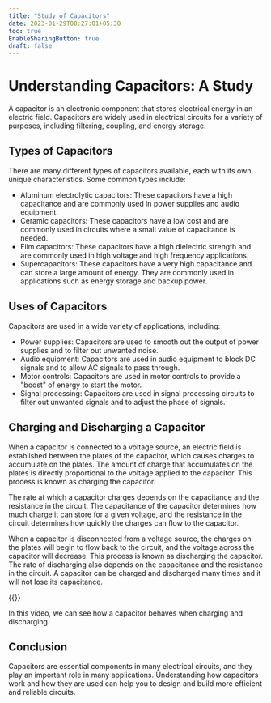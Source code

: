 ```yaml
---
title: "Study of Capacitors"
date: 2023-01-29T00:27:01+05:30
toc: true 
EnableSharingButton: true
draft: false
---
```


# Understanding Capacitors: A Study

A capacitor is an electronic component that stores electrical energy in an electric field. Capacitors are widely used in electrical circuits for a variety of purposes, including filtering, coupling, and energy storage.

## Types of Capacitors

There are many different types of capacitors available, each with its own unique characteristics. Some common types include:

- Aluminum electrolytic capacitors: These capacitors have a high capacitance and are commonly used in power supplies and audio equipment.
- Ceramic capacitors: These capacitors have a low cost and are commonly used in circuits where a small value of capacitance is needed.
- Film capacitors: These capacitors have a high dielectric strength and are commonly used in high voltage and high frequency applications.
- Supercapacitors: These capacitors have a very high capacitance and can store a large amount of energy. They are commonly used in applications such as energy storage and backup power.

## Uses of Capacitors

Capacitors are used in a wide variety of applications, including:

- Power supplies: Capacitors are used to smooth out the output of power supplies and to filter out unwanted noise.
- Audio equipment: Capacitors are used in audio equipment to block DC signals and to allow AC signals to pass through.
- Motor controls: Capacitors are used in motor controls to provide a "boost" of energy to start the motor.
- Signal processing: Capacitors are used in signal processing circuits to filter out unwanted signals and to adjust the phase of signals.

## Charging and Discharging a Capacitor

When a capacitor is connected to a voltage source, an electric field is established between the plates of the capacitor, which causes charges to accumulate on the plates. The amount of charge that accumulates on the plates is directly proportional to the voltage applied to the capacitor. This process is known as charging the capacitor.

The rate at which a capacitor charges depends on the capacitance and the resistance in the circuit. The capacitance of the capacitor determines how much charge it can store for a given voltage, and the resistance in the circuit determines how quickly the charges can flow to the capacitor. 

When a capacitor is disconnected from a voltage source, the charges on the plates will begin to flow back to the circuit, and the voltage across the capacitor will decrease. This process is known as discharging the capacitor. The rate of discharging also depends on the capacitance and the resistance in the circuit. A capacitor can be charged and discharged many times and it will not lose its capacitance.

{{<youtube UMHSMJmYJdY>}}

In this video, we can see how a capacitor behaves when charging and discharging.

## Conclusion

Capacitors are essential components in many electrical circuits, and they play an important role in many applications. Understanding how capacitors work and how they are used can help you to design and build more efficient and reliable circuits.
